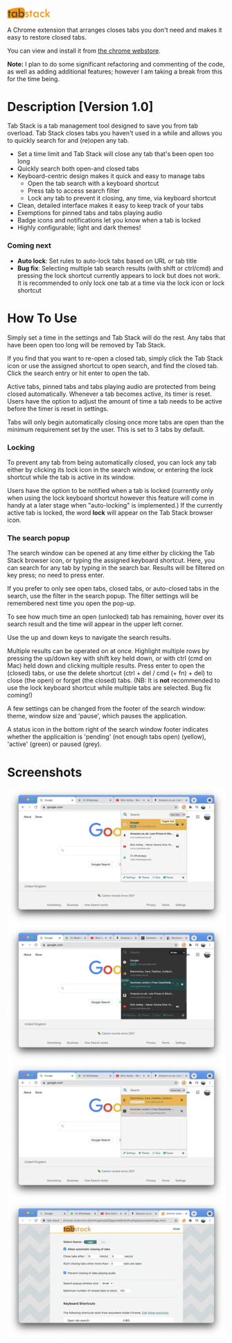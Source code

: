 <img src="./chrome-ext--tab-stack/images/title.png" width="20%">

A Chrome extension that arranges closes tabs you don't need and makes it easy to restore closed tabs.

You can view and install it from <a href="https://chrome.google.com/webstore/detail/tab-stack/agjealbfpkdojoonkdjchophopohpaco">the chrome webstore</a>.

**Note:** I plan to do some significant refactoring and commenting of the code, as well as adding additional features; however I am taking a break from this for the time being.

# Description [Version 1.0] #

Tab Stack is a tab management tool designed to save you from tab overload. Tab Stack closes tabs you haven't used in a while and allows you to quickly search for and (re)open any tab.

- Set a time limit and Tab Stack will close any tab that's been open too long 
- Quickly search both open-and closed tabs
- Keyboard-centric design makes it quick and easy to manage tabs
  - Open the tab search with a keyboard shortcut
  - Press tab to access search filter
  - Lock any tab to prevent it closing, any time, via keyboard shortcut 
- Clean, detailed interface makes it easy to keep track of your tabs
- Exemptions for pinned tabs and tabs playing audio
- Badge icons and notifications let you know when a tab is locked
- Highly configurable; light and dark themes!

### Coming next ###
- **Auto lock**: Set rules to auto-lock tabs based on URL or tab title
- **Bug fix**: Selecting multiple tab search results (with shift or ctrl/cmd) and pressing the lock shortcut currently appears to lock but does not work. It is recommended to only lock one tab at a time via the lock icon or lock shortcut


# How To Use #

Simply set a time in the settings and Tab Stack will do the rest. Any tabs that have been open too long will be removed by Tab Stack. 

If you find that you want to re-open a closed tab, simply click the Tab Stack icon or use the assigned shortcut to open search, and find the closed tab. Click the search entry or hit enter to open the tab. 

Active tabs, pinned tabs and tabs playing audio are protected from being closed automatically. Whenever a tab becomes active, its timer is reset. Users have the option to adjust the amount of time a tab needs to be active before the timer is reset in settings.

Tabs will only begin automatically closing once more tabs are open than the minimum requirement set by the user. This is set to 3 tabs by default. 

### Locking ###

To prevent any tab from being automatically closed, you can lock any tab either by clicking its lock icon in the search window, or entering the lock shortcut while the tab is active in its window. 

Users have the option to be notified when a tab is locked (currently only when using the lock keyboard shortcut however this feature will come in handy at a later stage when "auto-locking" is implemented.) If the currently active tab is locked, the word **lock** will appear on the Tab Stack browser icon.

### The search popup ###

The search window can be opened at any time either by clicking the Tab Stack browser icon, or typing the assigned keyboard shortcut. Here, you can search for any tab by typing in the search bar. Results will be filtered on key press; no need to press enter. 

If you prefer to only see open tabs, closed tabs, or auto-closed tabs in the search, use the filter in the search popup. The filter settings will be remembered next time you open the pop-up.

To see how much time an open (unlocked) tab has remaining, hover over its search result and the time will appear in the upper left corner.

Use the up and down keys to navigate the search results.

Multiple results can be operated on at once. Highlight multiple rows by pressing the up/down key with shift key held down, or with ctrl (cmd on Mac) held down and clicking multiple results. Press enter to open the (closed) tabs, or use the delete shortcut (ctrl + del / cmd (+ fn) + del) to close (the open) or forget (the closed) tabs. (NB: It is **not** recommended to use the lock keyboard shortcut while multiple tabs are selected. Bug fix coming!)

A few settings can be changed from the footer of the search window: theme, window size and 'pause', which pauses the application. 

A status icon in the bottom right of the search window footer indicates whether the applicaition is 'pending' (not enough tabs open) (yellow), 'active' (green) or paused (grey).

# Screenshots #

<img src="./chrome-ext--tab-stack/images/screenshots/Screenshot%202021-02-27%20at%2016.58.04.png" >
<img src="./chrome-ext--tab-stack/images/screenshots/Screenshot%202021-02-27%20at%2016.57.30.png" >


<img src="./chrome-ext--tab-stack/images/screenshots/Screenshot%202021-02-27%20at%2016.57.54.png" >
<img src="./chrome-ext--tab-stack/images/screenshots/Screenshot%202021-02-27%20at%2016.58.17.png" >
